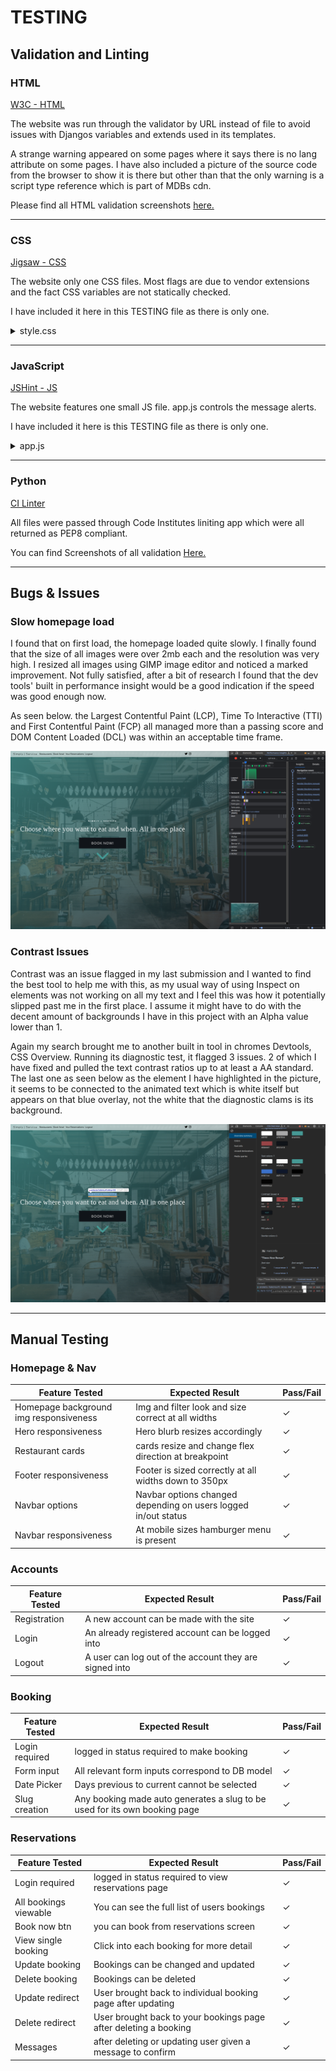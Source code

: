 # TESTING

## Validation and Linting 

### HTML

[W3C - HTML](https://validator.w3.org/)

The website was run through the validator by URL instead of file to avoid issues with Djangos variables and extends used in its templates.

A strange warning appeared on some pages where it says there is no lang attribute on some pages. I have also included a picture of the source code from the browser to show it is there but other than that the only warning is a script type reference which is part of MDBs cdn. 

Please find all HTML validation screenshots [here.](/documentation/HTML-VALIDATION.md)

---


### CSS

[Jigsaw - CSS](https://jigsaw.w3.org/css-validator/)

The website only one CSS files. Most flags are due to vendor extensions and the fact CSS variables are not statically checked.

I have included it here in this TESTING file as there is only one.

<details> 
<summary>
style.css
</summary>

![style.css](/documentation/jigsaw-style.css.png)
</details>


--- 

### JavaScript

[JSHint - JS](https://jshint.com/)

The website features one small JS file. app.js controls the message alerts.

I have included it here is this TESTING file as there is only one.



<details> 
<summary>
app.js
</summary>

![app.js](/documentation/jshint-app.js.png)
</details>


---

### Python 

[CI Linter](https://pep8ci.herokuapp.com/)

All files were passed through Code Institutes liniting app which were all returned as PEP8 compliant. 

You can find Screenshots of all validation [Here.](/documentation/PEP8-VALIDATION.md)

---

## Bugs & Issues

### Slow homepage load

I found that on first load, the homepage loaded quite slowly. I finally found that the size of all images were over 2mb each and the resolution was very high. I resized all images using GIMP image editor and noticed a marked improvement. Not fully satisfied, after a bit of research I found that the dev tools' built in performance insight would be a good indication if the speed was good enough now.

As seen below. the Largest Contentful Paint (LCP), Time To Interactive (TTI) and First Contentful Paint (FCP) all managed more than a passing score and DOM Content Loaded (DCL) was within an acceptable time frame.

![performance insight](/documentation/performance-insight.png)

### Contrast Issues

Contrast was an issue flagged in my last submission and I wanted to find the best tool to help me with this, as my usual way of using Inspect on elements was not working on all my text and I feel this was how it potentially slipped past me in the first place. I assume it might have to do with the decent amount of backgrounds I have in this project with an Alpha value lower than 1.

Again my search brought me to another built in tool in chromes Devtools, CSS Overview. Running its diagnostic test, it flagged 3 issues. 2 of which I have fixed and pulled the text contrast ratios up to at least a AA standard. The last one as seen below as the element I have highlighted in the picture, it seems to be connected to the animated text which is white itself but appears on that blue overlay, not the white that the diagnostic clams is its background.  

![CSS Overview](/documentation/css-overview-contrast.png)

---

## Manual Testing 

### Homepage & Nav

Feature Tested | Expected Result | Pass/Fail
---------------|-----------------|-----------
Homepage background img responsiveness | Img and filter look and size correct at all widths | &check;
Hero responsiveness | Hero blurb resizes accordingly | &check;
Restaurant cards | cards resize and change flex direction at breakpoint | &check;
Footer responsiveness | Footer is sized correctly at all widths down to 350px | &check;
Navbar options | Navbar options changed depending on users logged in/out status | &check;
Navbar responsiveness | At mobile sizes hamburger menu is present | &check;

### Accounts 

Feature Tested | Expected Result | Pass/Fail
---------------|-----------------|-----------
Registration | A new account can be made with the site | &check;
Login | An already registered account can be logged into | &check;
Logout | A user can log out of the account they are signed into | &check;

### Booking

Feature Tested | Expected Result | Pass/Fail
---------------|-----------------|-----------
Login required | logged in status required to make booking | &check;
Form input | All relevant form inputs correspond to DB model | &check;
Date Picker | Days previous to current cannot be selected | &check;
Slug creation | Any booking made auto generates a slug to be used for its own booking page | &check;

### Reservations 

Feature Tested | Expected Result | Pass/Fail
---------------|-----------------|-----------
Login required | logged in status required to view reservations page | &check;
All bookings viewable | You can see the full list of users bookings | &check;
Book now btn | you can book from reservations screen | &check;
View single booking | Click into each booking for more detail | &check;
Update booking | Bookings can be changed and updated | &check;
Delete booking | Bookings can be deleted | &check;
Update redirect | User brought back to individual booking page after updating | &check;
Delete redirect | User brought back to your bookings page after deleting a booking | &check;
Messages | after deleting or updating user given a message to confirm | &check;